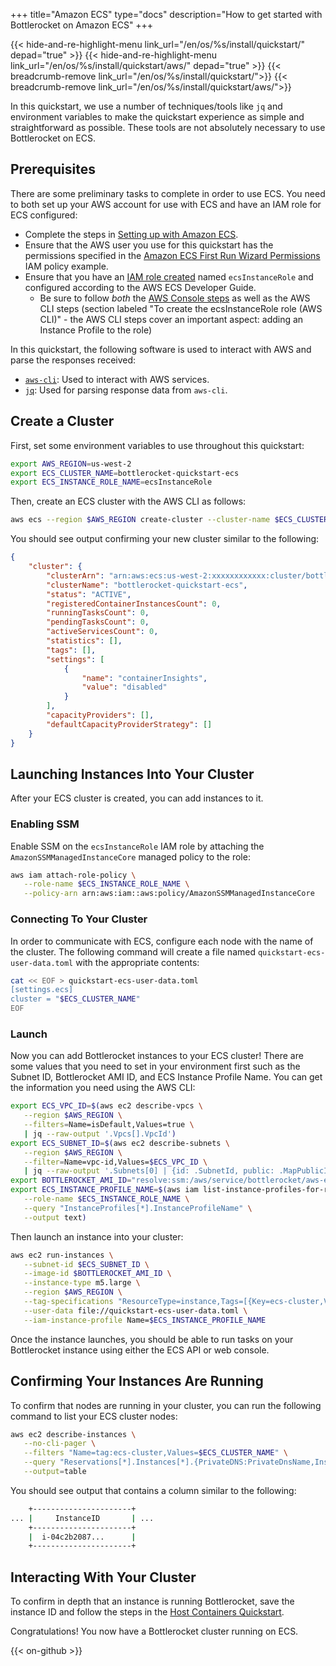 +++
title="Amazon ECS"
type="docs"
description="How to get started with Bottlerocket on Amazon ECS"
+++

{{< hide-and-re-highlight-menu link_url="/en/os/%s/install/quickstart/" depad="true" >}}
{{< hide-and-re-highlight-menu link_url="/en/os/%s/install/quickstart/aws/" depad="true" >}}
{{< breadcrumb-remove link_url="/en/os/%s/install/quickstart/">}}
{{< breadcrumb-remove link_url="/en/os/%s/install/quickstart/aws/">}}

In this quickstart, we use a number of techniques/tools like `jq` and environment variables to make the quickstart experience as simple and straightforward as possible.
These tools are not absolutely necessary to use Bottlerocket on ECS.

## Prerequisites

There are some preliminary tasks to complete in order to use ECS.
You need to both set up your AWS account for use with ECS and have an IAM role for ECS configured:

- Complete the steps in [Setting up with Amazon ECS](https://docs.aws.amazon.com/AmazonECS/latest/developerguide/get-set-up-for-amazon-ecs.html).
- Ensure that the AWS user you use for this quickstart has the permissions specified in the [Amazon ECS First Run Wizard Permissions](https://docs.aws.amazon.com/AmazonECS/latest/developerguide/security_iam_id-based-policy-examples.html#first-run-permissions) IAM policy example.
- Ensure that you have an [IAM role created](https://docs.aws.amazon.com/AmazonECS/latest/developerguide/instance_IAM_role.html#instance-iam-role-create) named `ecsInstanceRole` and configured according to the AWS ECS Developer Guide.
  - Be sure to follow _both_ the [AWS Console steps](https://docs.aws.amazon.com/AmazonECS/latest/developerguide/instance_IAM_role.html#instance-iam-role-create) as well as the AWS CLI steps (section labeled "To create the ecsInstanceRole role (AWS CLI)" - the AWS CLI steps cover an important aspect: adding an Instance Profile to the role)

In this quickstart, the following software is used to interact with AWS and parse the responses received:

- [`aws-cli`](https://docs.aws.amazon.com/cli/latest/userguide/getting-started-install.html#getting-started-install-instructions): Used to interact with AWS services.
- [`jq`](https://stedolan.github.io/jq/download/): Used for parsing response data from `aws-cli`.

## Create a Cluster

First, set some environment variables to use throughout this quickstart:

```bash
export AWS_REGION=us-west-2
export ECS_CLUSTER_NAME=bottlerocket-quickstart-ecs
export ECS_INSTANCE_ROLE_NAME=ecsInstanceRole
```

Then, create an ECS cluster with the AWS CLI as follows:

```bash
aws ecs --region $AWS_REGION create-cluster --cluster-name $ECS_CLUSTER_NAME
```

You should see output confirming your new cluster similar to the following:

```json
{
    "cluster": {
        "clusterArn": "arn:aws:ecs:us-west-2:xxxxxxxxxxxx:cluster/bottlerocket-quickstart-ecs",
        "clusterName": "bottlerocket-quickstart-ecs",
        "status": "ACTIVE",
        "registeredContainerInstancesCount": 0,
        "runningTasksCount": 0,
        "pendingTasksCount": 0,
        "activeServicesCount": 0,
        "statistics": [],
        "tags": [],
        "settings": [
            {
                "name": "containerInsights",
                "value": "disabled"
            }
        ],
        "capacityProviders": [],
        "defaultCapacityProviderStrategy": []
    }
}
```

## Launching Instances Into Your Cluster

After your ECS cluster is created, you can add instances to it.

### Enabling SSM

Enable SSM on the `ecsInstanceRole` IAM role by attaching the `AmazonSSMManagedInstanceCore` managed policy to the role:

```bash
aws iam attach-role-policy \
   --role-name $ECS_INSTANCE_ROLE_NAME \
   --policy-arn arn:aws:iam::aws:policy/AmazonSSMManagedInstanceCore
```

### Connecting To Your Cluster

In order to communicate with ECS, configure each node with the name of the cluster.
The following command will create a file named `quickstart-ecs-user-data.toml` with the appropriate contents:

```bash
cat << EOF > quickstart-ecs-user-data.toml
[settings.ecs]
cluster = "$ECS_CLUSTER_NAME"
EOF
```

### Launch

Now you can add Bottlerocket instances to your ECS cluster!
There are some values that you need to set in your environment first such as the Subnet ID, Bottlerocket AMI ID, and ECS Instance Profile Name.
You can get the information you need using the AWS CLI:

```bash
export ECS_VPC_ID=$(aws ec2 describe-vpcs \
   --region $AWS_REGION \
   --filters=Name=isDefault,Values=true \
   | jq --raw-output '.Vpcs[].VpcId')
export ECS_SUBNET_ID=$(aws ec2 describe-subnets \
   --region $AWS_REGION \
   --filter=Name=vpc-id,Values=$ECS_VPC_ID \
   | jq --raw-output '.Subnets[0] | {id: .SubnetId, public: .MapPublicIpOnLaunch, az: .AvailabilityZone} | .id')
export BOTTLEROCKET_AMI_ID="resolve:ssm:/aws/service/bottlerocket/aws-ecs-2/x86_64/latest/image_id"
export ECS_INSTANCE_PROFILE_NAME=$(aws iam list-instance-profiles-for-role \
   --role-name $ECS_INSTANCE_ROLE_NAME \
   --query "InstanceProfiles[*].InstanceProfileName" \
   --output text)
```

Then launch an instance into your cluster:

```bash
aws ec2 run-instances \
   --subnet-id $ECS_SUBNET_ID \
   --image-id $BOTTLEROCKET_AMI_ID \
   --instance-type m5.large \
   --region $AWS_REGION \
   --tag-specifications "ResourceType=instance,Tags=[{Key=ecs-cluster,Value=$ECS_CLUSTER_NAME}]" \
   --user-data file://quickstart-ecs-user-data.toml \
   --iam-instance-profile Name=$ECS_INSTANCE_PROFILE_NAME
```

Once the instance launches, you should be able to run tasks on your Bottlerocket instance using either the ECS API or web console.

## Confirming Your Instances Are Running

To confirm that nodes are running in your cluster, you can run the following command to list your ECS cluster nodes:

```bash
aws ec2 describe-instances \
   --no-cli-pager \
   --filters "Name=tag:ecs-cluster,Values=$ECS_CLUSTER_NAME" \
   --query "Reservations[*].Instances[*].{PrivateDNS:PrivateDnsName,InstanceID:InstanceId,Cluster:Tags[?Key=='ecs-cluster']|[0].Value,State:State.Name}" \
   --output=table
```

You should see output that contains a column similar to the following:

```bash
    +----------------------+
... |     InstanceID       | ...
    +----------------------+
    |  i-04c2b2087...      |
    +----------------------+
```

## Interacting With Your Cluster

To confirm in depth that an instance is running Bottlerocket, save the instance ID and follow the steps in the [Host Containers Quickstart](../host-containers).

Congratulations!
You now have a Bottlerocket cluster running on ECS.

{{< on-github >}}
